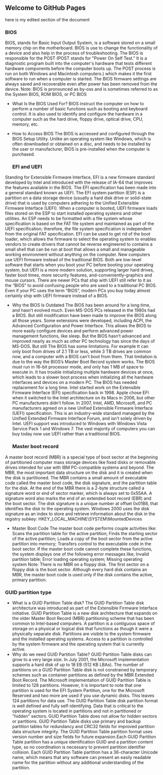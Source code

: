 ## Welcome to GitHub Pages
here is my edited section of the document

### BIOS
BIOS, stands for Basic Input Output System, is a software stored on a small memory chip on the motherboard. BIOS is use to change the functionality of a device and also help in the process of troubleshooting. The BIOS is responsible for the POST (POST stands for "Power On Self Test." It is a diagnostic program built into the computer's hardware that tests different hardware components before the computer boots up. The POST process is run on both Windows and Macintosh computers.) which makes it the first software to run when a computer is started. The BIOS firmware settings are always saved and recoverable even after power has been removed from the device.
Note: BIOS is pronounced as by-oss and is sometimes referred to as the System BIOS, ROM BIOS, or PC BIOS
* What Is the BIOS Used For?
BIOS instruct the computer on how to perform a number of basic functions such as booting and keyboard control. It is also used to identify and configure the hardware in a computer such as the hard drive, floppy drive, optical drive, CPU, memory, etc.
* How to Access BIOS
The BIOS is accessed and configured through the BIOS Setup Utility. Unlike an operating system like Windows, which is often downloaded or obtained on a disc, and needs to be installed by the user or manufacturer, BIOS is pre-installed when the computer is purchased.

  ### EFI and UEFI
Standing for Extensible Firmware Interface, EFI is a new firmware standard developed by Intel and introduced with the release of IA-64 that improves the features available in the BIOS. The EFI specification has been made into a general standard known as UEFI. The EFI system partition (ESP) is a partition on a data storage device (usually a hard disk drive or solid-state drive) that is used by computers adhering to the Unified Extensible Firmware Interface (UEFI). When a computer is booted, UEFI firmware loads files stored on the ESP to start installed operating systems and other utilities. An ESP needs to be formatted with a file system whose specification is based on the FAT file system and maintained as part of the UEFI specification; therefore, the file system specification is independent from the original FAT specification. EFI can be used to get rid of the boot loader, which allows the firmware to select the operating system to enables vendors to create drivers that cannot be reverse engineered to contains a small shell that can be run at boot that allows a small and manageable working environment without anything on the computer. New computers use UEFI firmware instead of the traditional BIOS. Both are low-level software that starts when you boot your PC before booting your operating system, but UEFI is a more modern solution, supporting larger hard drives, faster boot times, more security features, and-conveniently-graphics and mouse cursors. There are newer PCs that ship with UEFI still refer to it as the “BIOS” to avoid confusing people who are used to a traditional PC BIOS. Even if your PC uses the term “BIOS”, modern PCs you buy today almost certainly ship with UEFI firmware instead of a BIOS.

 * Why the BIOS Is Outdated
The BIOS has been around for a long time, and hasn’t evolved much. Even MS-DOS PCs released in the 1980s had a BIOS. But still modification have been made to improve the BIOS along all those years. Some extensions were developed, including ACPI, the Advanced Configuration and Power Interface. This allows the BIOS to more easily configure devices and perform advanced power management functions, like sleep. But the BIOS hasn’t advanced and improved nearly as much as other PC technology has since the days of MS-DOS. But still The BIOS has some limitations. For example tt can only boot from drives of 2.1 TB or less, while 3 TB drives are common now, and a computer with a BIOS can’t boot from them. That limitation is due to the way the BIOS’s Master Boot Record system works. The BIOS must run in 16-bit processor mode, and only has 1 MB of space to execute in. It has trouble initializing multiple hardware devices at once, which leads to a slower boot process when initializing all the hardware interfaces and devices on a modern PC. The BIOS has needed replacement for a long time. Intel started work on the Extensible Firmware Interface (EFI) specification back in 1998. Apple chose EFI when it switched to the Intel architecture on its Macs in 2006, but other PC manufacturers didn’t follow. In 2007, Intel, AMD, Microsoft, and PC manufacturers agreed on a new Unified Extensible Firmware Interface (UEFI) specification. This is an industry-wide standard managed by the Unified Extended Firmware Interface Forum, and isn’t solely driven by Intel. UEFI support was introduced to Windows with Windows Vista Service Pack 1 and Windows 7. The vast majority of computers you can buy today now use UEFI rather than a traditional BIOS.

   ### Master boot record
A master boot record (MBR) is a special type of boot sector at the beginning of partitioned computer mass storage devices like fixed disks or removable drives intended for use with IBM PC-compatible systems and beyond. The MBR, the most important data structure on the disk and it is created when the disk is partitioned. The MBR contains a small amount of executable code called the master boot code, the disk signature, and the partition table for the disk. At the end of the MBR there is a 2-byte structure called a signature word or end of sector marker, which is always set to 0x55AA. A signature word also marks the end of an extended boot record (EBR) and the boot sector.
The disk signature is a unique number at offset 0x01B8, that identifies the disk to the operating system. Windows 2000 uses the disk signature as an index to store and retrieve information about the disk in the registry subkey: HKEY_LOCAL_MACHINE\SYSTEM\MountedDevices
 * Master Boot Code
The master boot code performs couple activities like: Scans the partition table for the active partition; Finds the starting sector of the active partition; Loads a copy of the boot sector from the active partition into memory; Transfers control to the executable code in the boot sector. If the master boot code cannot complete these functions, the system displays one of the following error messages like; Invalid partition table; Error loading operating system; Missing operating system
Note: There is no MBR on a floppy disk. The first sector on a floppy disk is the boot sector. Although every hard disk contains an MBR, the master boot code is used only if the disk contains the active, primary partition.

 ### GUID partition type
* What is a GUID Partition Table disk?
The GUID Partition Table disk architecture was introduced as part of the Extensible Firmware Interface initiative. GUID Partition Table is a new disk architecture that expands on the older Master Boot Record (MBR) partitioning scheme that has been common to Intel-based computers. A partition is a contiguous space of storage on a physical or logical disk that functions as though it were a physically separate disk. Partitions are visible to the system firmware and the installed operating systems. Access to a partition is controlled by the system firmware and the operating system that is currently active.
* Why do we need GUID Partition Table?
GUID Partition Table disks can grow to a very large size. In July 2001, the Microsoft implementation supports a hard disk of up to 18 EB (512 KB LBAs). The number of partitions on a GUID Partition Table disk is not constrained by temporary schemes such as container partitions as defined by the MBR Extended Boot Record. The Microsoft implementation of GUID Partition Table is limited to 128 partitions. However, it is important to note that one partition is used for the EFI System Partition, one for the Microsoft Reserved and two more are used if you use dynamic disks. This leaves 124 partitions for data use. The GUID Partition Table disk partition format is well defined and fully self-identifying. Data that is critical to the operating system is located in partitions and not in partitioned or "hidden" sectors. GUID Partition Table does not allow for hidden sectors or partitions. GUID Partition Table disks use primary and backup partition tables for redundancy and CRC32 fields for improved partition data structure integrity. The GUID Partition Table partition format uses version number and size fields for future expansion.Each GUID Partition Table partition has a unique identification GUID and a partition content type, so no coordination is necessary to prevent partition identifier collision. Each GUID Partition Table partition has a 36-character Unicode name, which means that any software can present an easily readable name for the partition without any additional understanding of the partition.
